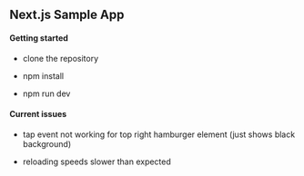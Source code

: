 ## Next.js Sample App

#### Getting started

* clone the repository

* npm install

* npm run dev


#### Current issues

* tap event not working for top right hamburger element (just shows black background)

* reloading speeds slower than expected
